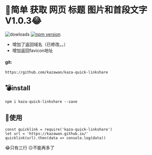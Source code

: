 # :shit:简单 获取 网页 标题 图片和首段文字 V1.0.3:joy:
![dowloads](https://img.shields.io/npm/dw/kaza-quick-linkshare?label=NPM%20downloads )    [![npm version](https://badge.fury.io/js/kaza-quick-linkshare.svg)](https://badge.fury.io/js/kaza-quick-linkshare)


* 增加了返回域名（已修改。。）
* 增加返回favicon地址
#### git:
```
https://github.com/kazawan/kaza-quick-linkshare
```

## :bomb:install 
```
npm i kaza-quick-linkshare --save
```

## :pushpin:使用

```
const quicklink = require('kaza-quick-linkshare')
let url = 'https://kazawan.github.io/'
quicklink(url).then(data => console.log(data))
```
:joy:只有三行
:neutral_face:不能再多了












